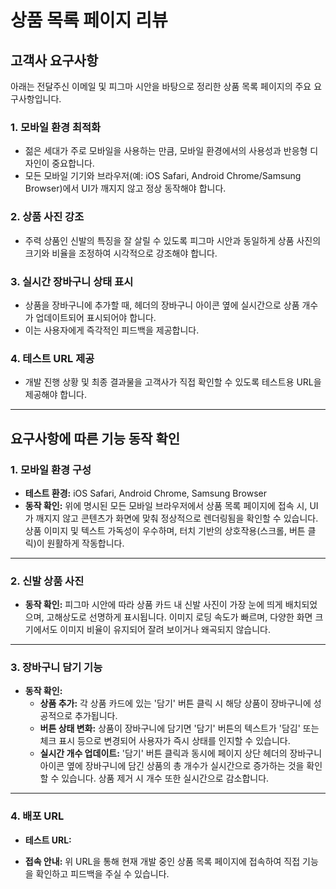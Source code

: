 # 상품 목록 페이지 리뷰

## 고객사 요구사항

아래는 전달주신 이메일 및 피그마 시안을 바탕으로 정리한 상품 목록 페이지의 주요 요구사항입니다.

### 1. 모바일 환경 최적화
- 젊은 세대가 주로 모바일을 사용하는 만큼, 모바일 환경에서의 사용성과 반응형 디자인이 중요합니다.
- 모든 모바일 기기와 브라우저(예: iOS Safari, Android Chrome/Samsung Browser)에서 UI가 깨지지 않고 정상 동작해야 합니다.

### 2. 상품 사진 강조
- 주력 상품인 신발의 특징을 잘 살릴 수 있도록 피그마 시안과 동일하게 상품 사진의 크기와 비율을 조정하여 시각적으로 강조해야 합니다.

### 3. 실시간 장바구니 상태 표시
- 상품을 장바구니에 추가할 때, 헤더의 장바구니 아이콘 옆에 실시간으로 상품 개수가 업데이트되어 표시되어야 합니다.
- 이는 사용자에게 즉각적인 피드백을 제공합니다.

### 4. 테스트 URL 제공
- 개발 진행 상황 및 최종 결과물을 고객사가 직접 확인할 수 있도록 테스트용 URL을 제공해야 합니다.

---

## 요구사항에 따른 기능 동작 확인

### 1. 모바일 환경 구성
- **테스트 환경:** iOS Safari, Android Chrome, Samsung Browser
- **동작 확인:**
  위에 명시된 모든 모바일 브라우저에서 상품 목록 페이지에 접속 시, UI가 깨지지 않고 콘텐츠가 화면에 맞춰 정상적으로 렌더링됨을 확인할 수 있습니다.
  상품 이미지 및 텍스트 가독성이 우수하며, 터치 기반의 상호작용(스크롤, 버튼 클릭)이 원활하게 작동합니다.

---

### 2. 신발 상품 사진
- **동작 확인:**
  피그마 시안에 따라 상품 카드 내 신발 사진이 가장 눈에 띄게 배치되었으며, 고해상도로 선명하게 표시됩니다.
  이미지 로딩 속도가 빠르며, 다양한 화면 크기에서도 이미지 비율이 유지되어 잘려 보이거나 왜곡되지 않습니다.

---

### 3. 장바구니 담기 기능
- **동작 확인:**
  - **상품 추가:** 각 상품 카드에 있는 '담기' 버튼 클릭 시 해당 상품이 장바구니에 성공적으로 추가됩니다.
  - **버튼 상태 변화:** 상품이 장바구니에 담기면 '담기' 버튼의 텍스트가 '담김' 또는 체크 표시 등으로 변경되어 사용자가 즉시 상태를 인지할 수 있습니다.
  - **실시간 개수 업데이트:** '담기' 버튼 클릭과 동시에 페이지 상단 헤더의 장바구니 아이콘 옆에 장바구니에 담긴 상품의 총 개수가 실시간으로 증가하는 것을 확인할 수 있습니다. 상품 제거 시 개수 또한 실시간으로 감소합니다.

---

### 4. 배포 URL
- **테스트 URL:**

- **접속 안내:**
  위 URL을 통해 현재 개발 중인 상품 목록 페이지에 접속하여 직접 기능을 확인하고 피드백을 주실 수 있습니다.

